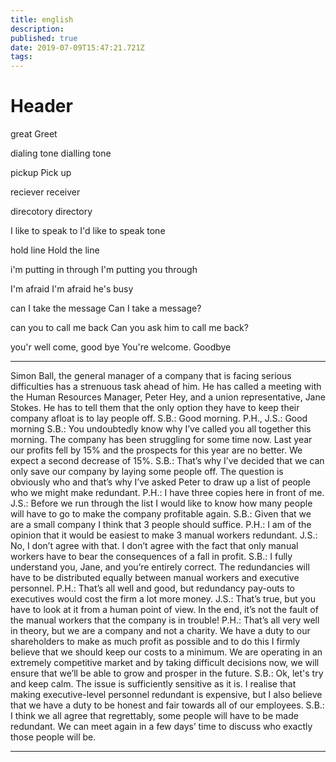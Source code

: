 ```yaml
---
title: english
description: 
published: true
date: 2019-07-09T15:47:21.721Z
tags: 
---
```


# Header

great
Greet

dialing tone
dialling tone

pickup
Pick up

reciever
receiver

direcotory
directory

I like to speak to
I'd like to speak tone

	
hold line
Hold the line

i'm putting in through
I'm putting you through

I'm afraid
I'm afraid he's busy

can I take the message
Can I take a message?

can you to call me back
Can you ask him to call me back?

you'r well come, good bye
You're welcome. Goodbye


__________________________________________


Simon Ball, the general manager of a company that is facing serious difficulties has a strenuous task ahead of him.
He has called a meeting with the Human Resources Manager, Peter Hey,
and a union representative, Jane Stokes. He has to tell them that the only option they have to keep their company afloat is to lay people off.
S.B.: Good morning.
P.H., J.S.: Good morning
S.B.: You undoubtedly know why I’ve called you all together this morning. The company has been struggling for some time now. Last year our profits fell by 15% and the prospects for this year are no better. We expect a second decrease of 15%.
S.B.: That’s why I’ve decided that we can only save our company by laying some people off. The question is obviously who and that’s why I’ve asked Peter to draw up a list of people who we might make redundant.
P.H.: I have three copies here in front of me.
J.S.: Before we run through the list I would like to know how many people will have to go to make the company profitable again.
S.B.: Given that we are a small company I think that 3 people should suffice.
P.H.: I am of the opinion that it would be easiest to make 3 manual workers redundant.
J.S.: No, I don’t agree with that. I don’t agree with the fact that only manual workers have to bear the consequences of a fall in profit.
S.B.: I fully understand you, Jane, and you’re entirely correct. The redundancies will have to be distributed equally between manual workers and executive personnel.
P.H.: That’s all well and good, but redundancy pay-outs to executives would cost the firm a lot more money.
J.S.: That’s true, but you have to look at it from a human point of view. In the end, it’s not the fault of the manual workers that the company is in trouble!
P.H.: That’s all very well in theory, but we are a company and not a charity. We have a duty to our shareholders to make as much profit as possible and to do this I firmly believe that we should keep our costs to a minimum. We are operating in an extremely competitive market and by taking difficult decisions now, we will ensure that we’ll be able to grow and prosper in the future.
S.B.: Ok, let's try and keep calm. The issue is sufficiently sensitive as it is. I realise that making executive-level personnel redundant is expensive, but I also believe that we have a duty to be honest and fair towards all of our employees.
S.B.: I think we all agree that regrettably, some people will have to be made redundant. We can meet again in a few days’ time to discuss who exactly those people will be.


__________________________________________
